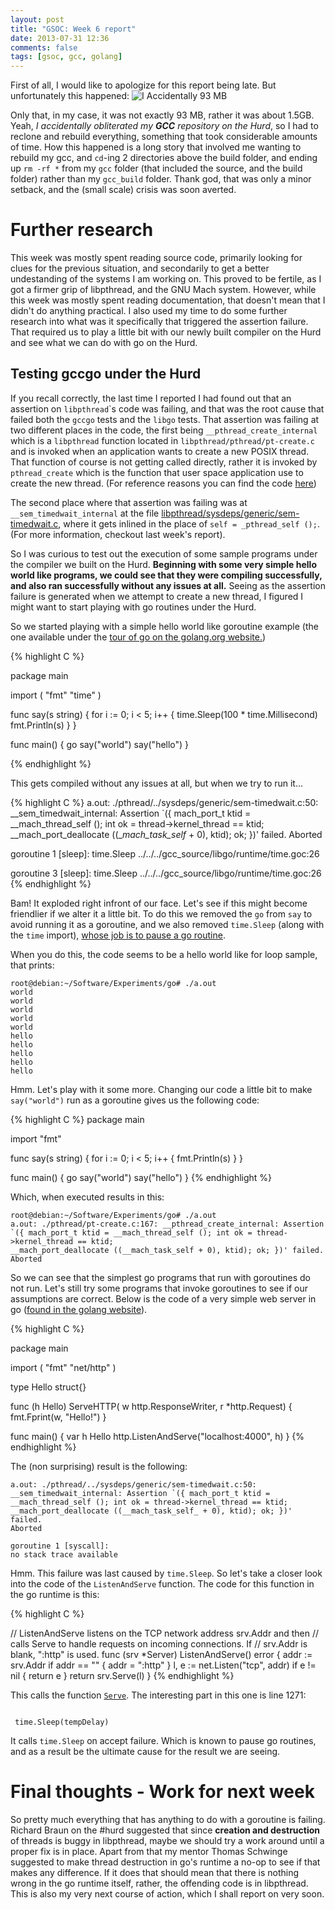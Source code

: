 ```yaml
---
layout: post
title: "GSOC: Week 6 report"
date: 2013-07-31 12:36
comments: false
tags: [gsoc, gcc, golang]
---
```


First of all, I would like to apologize for this report being late. But unfortunately this happened:
![I Accidentally 93 MB](http://i1.kym-cdn.com/photos/images/original/000/000/376/Accidentally93mb20110724-22047-ix1t06.png)

Only that, in my case, it was not exactly 93 MB, rather it was about 1.5GB. Yeah, *I accidentally obliterated my **GCC** repository on the Hurd*, so I had to reclone and rebuild everything, something that took considerable amounts of time. 
How this happened is a long story that involved me wanting to rebuild my gcc, and `cd`-ing 2 directories above the build folder, and ending up `rm -rf *` from my `gcc` folder (that included the source, and the build folder) rather than my `gcc_build` folder. 
Thank god, that was only a minor setback, and the (small scale) crisis was soon averted.


# Further research

This week was mostly spent reading source code, primarily looking for clues for the previous situation, and secondarily to get a better undestanding of the systems I am working on. This proved to be fertile, as I got a firmer grip of libpthread, and the GNU Mach system. However, while this week was mostly spent reading documentation, that doesn't mean that I didn't do anything practical. I also used my time to do some further research into what was it specifically that triggered the assertion failure. That required us to play a little bit with our newly built compiler on the Hurd and see what we can do with go on the Hurd.

## Testing gccgo under the Hurd


If you recall correctly, the last time I reported I had found out that an assertion on `libpthread`\`s code was failing, and that was the root cause that failed both the `gccgo` tests
and the `libgo` tests. That assertion was failing at two different places in the code, the first being `__pthread_create_internal` which is a `libpthread` function 
located in `libpthread/pthread/pt-create.c` and is invoked when an application wants to create a new POSIX thread. That function of course is not getting called directly, rather
it is invoked by `pthread_create` which is the function that user space application use to create the new thread. (For reference reasons you can find the code [here](https://github.com/NlightNFotis/libpthread/blob/master/pthread/pt-create.c#L67))

The second place where that assertion was failing was at `__sem_timedwait_internal` at the file [libpthread/sysdeps/generic/sem-timedwait.c](https://github.com/NlightNFotis/libpthread/blob/master/sysdeps/generic/sem-timedwait.c), where it gets inlined in the place of `self = _pthread_self ();`. (For more information, checkout last week's report).

So I was curious to test out the execution of some sample programs under the compiler we built on the Hurd. **Beginning with some very simple hello world like programs, we could see that
they were compiling successfully, and also ran successfully without any issues at all.** Seeing as the assertion failure is generated when we attempt to create a new thread, I figured I might want to start playing with go routines under the Hurd.

So we started playing with a simple hello world like goroutine example (the one available under the [tour of go on the golang.org website.](http://tour.golang.org/#62))


{% highlight C %}

package main

import (
    "fmt"
    "time"
)

func say(s string) {
    for i := 0; i < 5; i++ {
        time.Sleep(100 * time.Millisecond)
        fmt.Println(s)
    }
}

func main() {
    go say("world")
    say("hello")
}

{% endhighlight %}

This gets compiled without any issues at all, but when we try to run it...

{% highlight C %}
a.out: ./pthread/../sysdeps/generic/sem-timedwait.c:50: __sem_timedwait_internal: Assertion `({ mach_port_t ktid = __mach_thread_self (); int ok = thread->kernel_thread == ktid; __mach_port_deallocate ((__mach_task_self_ + 0), ktid); ok; })' failed.
Aborted


goroutine 1 [sleep]:
time.Sleep
	../../../gcc_source/libgo/runtime/time.goc:26

goroutine 3 [sleep]:
time.Sleep
	../../../gcc_source/libgo/runtime/time.goc:26
{% endhighlight %}

Bam! It exploded right infront of our face. Let's see if this might become friendlier if we alter it a little bit. To do this we removed the `go` from `say` to avoid running it as a goroutine, and we also removed `time.Sleep` (along with the `time` import), [whose job is to pause a go routine](https://github.com/NlightNFotis/gcc/blob/master/libgo/go/time/sleep.go#L8).

When you do this, the code seems to be a hello world like for loop sample, that prints:

~~~
root@debian:~/Software/Experiments/go# ./a.out
world
world
world
world
world
hello
hello
hello
hello
hello
~~~

Hmm. Let's play with it some more. Changing our code a little bit to make `say("world")` run as a goroutine gives us the following code:

{% highlight C %}
package main

import "fmt"

func say(s string) {
    for i := 0; i < 5; i++ {
        fmt.Println(s)
    }
}

func main() {
    go say("world")
    say("hello")
}
{% endhighlight %}

Which, when executed results in this:

~~~
root@debian:~/Software/Experiments/go# ./a.out
a.out: ./pthread/pt-create.c:167: __pthread_create_internal: Assertion `({ mach_port_t ktid = __mach_thread_self (); int ok = thread->kernel_thread == ktid;
__mach_port_deallocate ((__mach_task_self + 0), ktid); ok; })' failed.
Aborted
~~~

So we can see that the simplest go programs that run with goroutines do not run. Let's still try some programs that invoke goroutines to see if our assumptions are correct.
Below is the code of a very simple web server in go ([found in the golang website](http://tour.golang.org/#56)).

{% highlight C %}

package main

import (
    "fmt"
    "net/http"
)

type Hello struct{}

func (h Hello) ServeHTTP(
    w http.ResponseWriter,
    r *http.Request) {
    fmt.Fprint(w, "Hello!")
}

func main() {
    var h Hello
    http.ListenAndServe("localhost:4000", h)
}
{% endhighlight %}

The (non surprising) result is the following:

~~~
a.out: ./pthread/../sysdeps/generic/sem-timedwait.c:50: __sem_timedwait_internal: Assertion `({ mach_port_t ktid = __mach_thread_self (); int ok = thread->kernel_thread == ktid; __mach_port_deallocate ((__mach_task_self_ + 0), ktid); ok; })' failed.
Aborted

goroutine 1 [syscall]:
no stack trace available
~~~

Hmm. This failure was last caused by `time.Sleep`. So let's take a closer look into the code of the `ListenAndServe` function. The code for this function in the go runtime is this:

{% highlight C %}

// ListenAndServe listens on the TCP network address srv.Addr and then
// calls Serve to handle requests on incoming connections.  If
// srv.Addr is blank, ":http" is used.
func (srv *Server) ListenAndServe() error {
	addr := srv.Addr
	if addr == "" {
		addr = ":http"
	}
	l, e := net.Listen("tcp", addr)
	if e != nil {
		return e
	}
	return srv.Serve(l)
}
{% endhighlight %}

This calls the function [`Serve`](https://github.com/NlightNFotis/gcc/blob/master/libgo/go/net/http/server.go#L1255). The interesting part in this one is line 1271:

~~~

 time.Sleep(tempDelay)

~~~

It calls `time.Sleep` on accept failure. Which is known to pause go routines, and as a result be the ultimate cause for the result we are seeing.

# Final thoughts - Work for next week

So pretty much everything that has anything to do with a goroutine is failing. Richard Braun on the #hurd suggested that since **creation and destruction** of threads is buggy in libpthread, maybe we should try a work around until a proper fix is in place. 
Apart from that my mentor Thomas Schwinge suggested to make thread destruction in go's runtime a no-op to see if that makes any difference. 
If it does that should mean that there is nothing wrong in the go runtime itself, rather, the offending code is in libpthread. This is also my very next course of action, which I shall report on very soon.